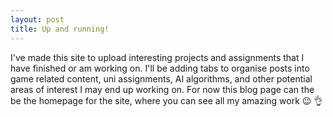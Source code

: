```yaml
---
layout: post
title: Up and running!
---
```


I've made this site to upload interesting projects and assignments that I have finished or am working on. I'll be adding tabs to organise posts into game related content, uni assignments, AI algorithms, and other potential areas of interest I may end up working on. For now this blog page can the be the homepage for the site, where you can see all my amazing work :wink: :ok_hand:

